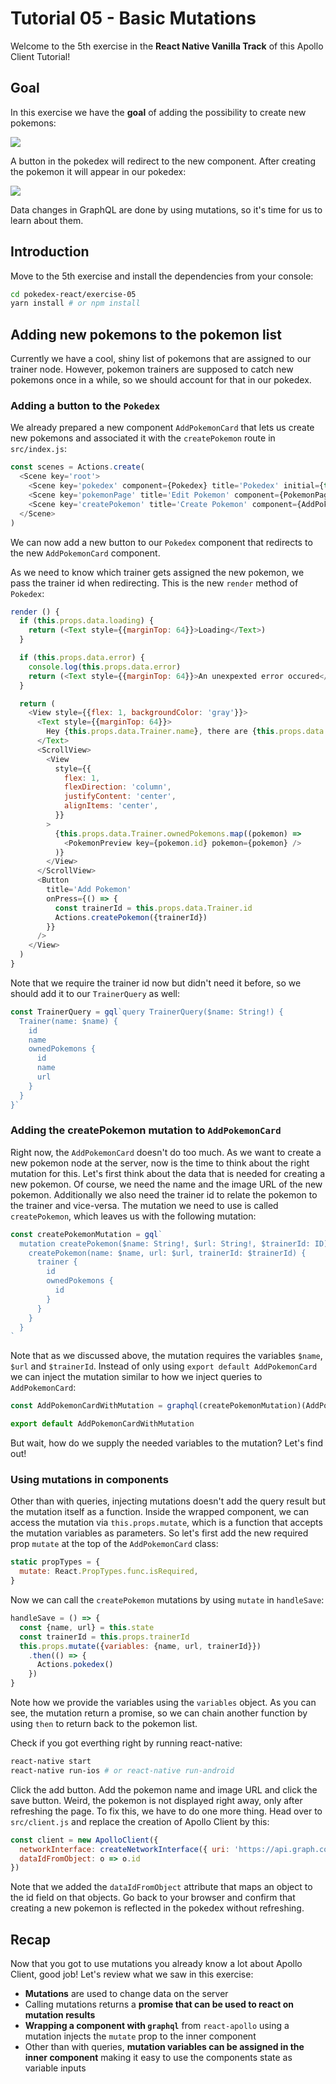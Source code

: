 # Tutorial 05 - Basic Mutations

Welcome to the 5th exercise in the **React Native Vanilla Track** of this Apollo Client Tutorial!

## Goal

In this exercise we have the **goal** of adding the possibility to create new pokemons:

![](../images/react-exercise-05-addpokemon.png)

A button in the pokedex will redirect to the new component. After creating the pokemon it will appear in our pokedex:

![](../images/react-exercise-05-pokedex.png)

Data changes in GraphQL are done by using mutations, so it's time for us to learn about them.

## Introduction

Move to the 5th exercise and install the dependencies from your console:

```sh
cd pokedex-react/exercise-05
yarn install # or npm install
```

## Adding new pokemons to the pokemon list

Currently we have a cool, shiny list of pokemons that are assigned to our trainer node. However, pokemon trainers are supposed to catch new pokemons once in a while, so we should account for that in our pokedex.

### Adding a button to the `Pokedex`

We already prepared a new component `AddPokemonCard` that lets us create new pokemons and associated it with the `createPokemon` route in `src/index.js`:

```js
const scenes = Actions.create(
  <Scene key='root'>
    <Scene key='pokedex' component={Pokedex} title='Pokedex' initial={true} type={ActionConst.RESET} />
    <Scene key='pokemonPage' title='Edit Pokemon' component={PokemonPage} type={ActionConst.PUSH} />
    <Scene key='createPokemon' title='Create Pokemon' component={AddPokemonCard} type={ActionConst.PUSH} />
  </Scene>
)
```

We can now add a new button to our `Pokedex` component that redirects to the new `AddPokemonCard` component.

As we need to know which trainer gets assigned the new pokemon, we pass the trainer id when redirecting. This is the new `render` method of `Pokedex`:

```js
render () {
  if (this.props.data.loading) {
    return (<Text style={{marginTop: 64}}>Loading</Text>)
  }

  if (this.props.data.error) {
    console.log(this.props.data.error)
    return (<Text style={{marginTop: 64}}>An unexpexted error occured</Text>)
  }

  return (
    <View style={{flex: 1, backgroundColor: 'gray'}}>
      <Text style={{marginTop: 64}}>
        Hey {this.props.data.Trainer.name}, there are {this.props.data.Trainer.ownedPokemons.length} Pokemons in your pokedex
      </Text>
      <ScrollView>
        <View
          style={{
            flex: 1,
            flexDirection: 'column',
            justifyContent: 'center',
            alignItems: 'center',
          }}
        >
          {this.props.data.Trainer.ownedPokemons.map((pokemon) =>
            <PokemonPreview key={pokemon.id} pokemon={pokemon} />
          )}
        </View>
      </ScrollView>
      <Button
        title='Add Pokemon'
        onPress={() => {
          const trainerId = this.props.data.Trainer.id
          Actions.createPokemon({trainerId})
        }}
      />
    </View>
  )
}
```

Note that we require the trainer id now but didn't need it before, so we should add it to our `TrainerQuery` as well:

```js
const TrainerQuery = gql`query TrainerQuery($name: String!) {
  Trainer(name: $name) {
    id
    name
    ownedPokemons {
      id
      name
      url
    }
  }
}`
```

### Adding the createPokemon mutation to `AddPokemonCard`

Right now, the `AddPokemonCard` doesn't do too much. As we want to create a new pokemon node at the server, now is the time to think about the right mutation for this. Let's first think about the data that is needed for creating a new pokemon. Of course, we need the name and the image URL of the new pokemon. Additionally we also need the trainer id to relate the pokemon to the trainer and vice-versa. The mutation we need to use is called `createPokemon`, which leaves us with the following mutation:

```js
const createPokemonMutation = gql`
  mutation createPokemon($name: String!, $url: String!, $trainerId: ID) {
    createPokemon(name: $name, url: $url, trainerId: $trainerId) {
      trainer {
        id
        ownedPokemons {
          id
        }
      }
    }
  }
`
```

Note that as we discussed above, the mutation requires the variables `$name`, `$url` and `$trainerId`. Instead of only using `export default AddPokemonCard` we can inject the mutation similar to how we inject queries to `AddPokemonCard`:

```js
const AddPokemonCardWithMutation = graphql(createPokemonMutation)(AddPokemonCard)

export default AddPokemonCardWithMutation
```

But wait, how do we supply the needed variables to the mutation? Let's find out!

### Using mutations in components

Other than with queries, injecting mutations doesn't add the query result but the mutation itself as a function. Inside the wrapped component, we can access the mutation via `this.props.mutate`, which is a function that accepts the mutation variables as parameters. So let's first add the new required prop `mutate` at the top of the `AddPokemonCard` class:

```js
static propTypes = {
  mutate: React.PropTypes.func.isRequired,
}
```

Now we can call the `createPokemon` mutations by using `mutate` in `handleSave`:

```js
handleSave = () => {
  const {name, url} = this.state
  const trainerId = this.props.trainerId
  this.props.mutate({variables: {name, url, trainerId}})
    .then(() => {
      Actions.pokedex()
    })
}
```

Note how we provide the variables using the `variables` object. As you can see, the mutation return a promise, so we can chain another function by using `then` to return back to the pokemon list.

Check if you got everthing right by running react-native:

```sh
react-native start
react-native run-ios # or react-native run-android
```


Click the add button. Add the pokemon name and image URL and click the save button. Weird, the pokemon is not displayed right away, only after refreshing the page. To fix this, we have to do one more thing. Head over to `src/client.js` and replace the creation of Apollo Client by this:

```js
const client = new ApolloClient({
  networkInterface: createNetworkInterface({ uri: 'https://api.graph.cool/simple/v1/__PROJECT_ID__'}),
  dataIdFromObject: o => o.id
})
```

Note that we added the `dataIdFromObject` attribute that maps an object to the id field on that objects. Go back to your browser and confirm that creating a new pokemon is reflected in the pokedex without refreshing.

## Recap

Now that you got to use mutations you already know a lot about Apollo Client, good job! Let's review what we saw in this exercise:

* **Mutations** are used to change data on the server
* Calling mutations returns a **promise that can be used to react on mutation results**
* **Wrapping a component with `graphql`** from `react-apollo` using a mutation injects the `mutate` prop to the inner component
* Other than with queries, **mutation variables can be assigned in the inner component** making it easy to use the components state as variable inputs
